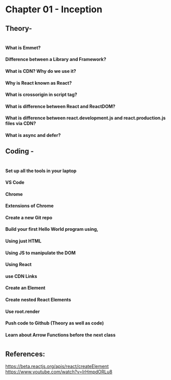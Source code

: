 # Chapter 01 - Inception

## Theory-

#

#### What is Emmet?

#### Difference between a Library and Framework?

#### What is CDN? Why do we use it?

#### Why is React known as React?

#### What is crossorigin in script tag?

#### What is difference between React and ReactDOM?

#### What is difference between react.development.js and react.production.js files via CDN?

#### What is async and defer?

## Coding -

#

#### Set up all the tools in your laptop

#### VS Code

#### Chrome

#### Extensions of Chrome

#### Create a new Git repo

#### Build your first Hello World program using,

#### Using just HTML

#### Using JS to manipulate the DOM

#### Using React

#### use CDN Links

#### Create an Element

#### Create nested React Elements

#### Use root.render

#### Push code to Github (Theory as well as code)

#### Learn about Arrow Functions before the next class

#

## References:

https://beta.reactjs.org/apis/react/createElement
https://www.youtube.com/watch?v=IrHmpdORLu8
